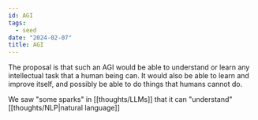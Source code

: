 ```yaml
---
id: AGI
tags:
  - seed
date: "2024-02-07"
title: AGI
---
```


The proposal is that such an AGI would be able to understand or learn any intellectual task that a human being can. It would also be able to learn and improve itself, and possibly be able to do things that humans cannot do.

We saw "some sparks" in [[thoughts/LLMs]] that it can "understand" [[thoughts/NLP|natural language]]
